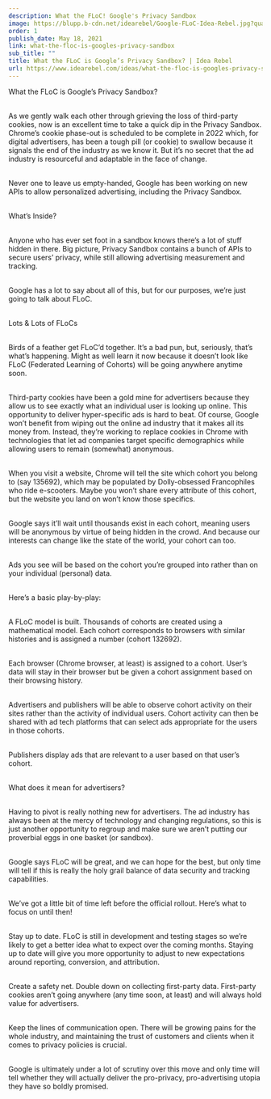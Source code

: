 ```yaml
---
description: What the FLoC! Google's Privacy Sandbox
image: https://blupp.b-cdn.net/idearebel/Google-FLoC-Idea-Rebel.jpg?quality=80&width=800
order: 1
publish_date: May 18, 2021
link: what-the-floc-is-googles-privacy-sandbox
sub_title: ""
title: What the FLoC is Google’s Privacy Sandbox? | Idea Rebel
url: https://www.idearebel.com/ideas/what-the-floc-is-googles-privacy-sandbox/
---
```

What the FLoC is Google’s Privacy Sandbox?

\
As we gently walk each other through grieving the loss of third-party cookies, now is an excellent time to take a quick dip in the Privacy Sandbox. Chrome’s cookie phase-out is scheduled to be complete in 2022 which, for digital advertisers, has been a tough pill (or cookie) to swallow because it signals the end of the industry as we know it. But it’s no secret that the ad industry is resourceful and adaptable in the face of change.

\
Never one to leave us empty-handed, Google has been working on new APIs to allow personalized advertising, including the Privacy Sandbox.

\
What’s Inside?

\
Anyone who has ever set foot in a sandbox knows there’s a lot of stuff hidden in there. Big picture, Privacy Sandbox contains a bunch of APIs to secure users’ privacy, while still allowing advertising measurement and tracking.

\
Google has a lot to say about all of this, but for our purposes, we’re just going to talk about FLoC.

\
Lots & Lots of FLoCs

\
Birds of a feather get FLoC’d together. It’s a bad pun, but, seriously, that’s what’s happening. Might as well learn it now because it doesn’t look like FLoC (Federated Learning of Cohorts) will be going anywhere anytime soon.

\
Third-party cookies have been a gold mine for advertisers because they allow us to see exactly what an individual user is looking up online. This opportunity to deliver hyper-specific ads is hard to beat. Of course, Google won’t benefit from wiping out the online ad industry that it makes all its money from. Instead, they’re working to replace cookies in Chrome with technologies that let ad companies target specific demographics while allowing users to remain (somewhat) anonymous.

\
When you visit a website, Chrome will tell the site which cohort you belong to (say 135692), which may be populated by Dolly-obsessed Francophiles who ride e-scooters. Maybe you won’t share every attribute of this cohort, but the website you land on won’t know those specifics.

\
Google says it’ll wait until thousands exist in each cohort, meaning users will be anonymous by virtue of being hidden in the crowd. And because our interests can change like the state of the world, your cohort can too.

\
Ads you see will be based on the cohort you’re grouped into rather than on your individual (personal) data.

\
Here’s a basic play-by-play:

\
A FLoC model is built. Thousands of cohorts are created using a mathematical model. Each cohort corresponds to browsers with similar histories and is assigned a number (cohort 132692).

\
Each browser (Chrome browser, at least) is assigned to a cohort. User’s data will stay in their browser but be given a cohort assignment based on their browsing history.

\
Advertisers and publishers will be able to observe cohort activity on their sites rather than the activity of individual users. Cohort activity can then be shared with ad tech platforms that can select ads appropriate for the users in those cohorts.

\
Publishers display ads that are relevant to a user based on that user’s cohort.

\
What does it mean for advertisers?

\
Having to pivot is really nothing new for advertisers. The ad industry has always been at the mercy of technology and changing regulations, so this is just another opportunity to regroup and make sure we aren’t putting our proverbial eggs in one basket (or sandbox).

\
Google says FLoC will be great, and we can hope for the best, but only time will tell if this is really the holy grail balance of data security and tracking capabilities.

\
We’ve got a little bit of time left before the official rollout. Here’s what to focus on until then!

\
Stay up to date. FLoC is still in development and testing stages so we’re likely to get a better idea what to expect over the coming months. Staying up to date will give you more opportunity to adjust to new expectations around reporting, conversion, and attribution.

\
Create a safety net. Double down on collecting first-party data. First-party cookies aren’t going anywhere (any time soon, at least) and will always hold value for advertisers.

\
Keep the lines of communication open. There will be growing pains for the whole industry, and maintaining the trust of customers and clients when it comes to privacy policies is crucial.

\
Google is ultimately under a lot of scrutiny over this move and only time will tell whether they will actually deliver the pro-privacy, pro-advertising utopia they have so boldly promised.
